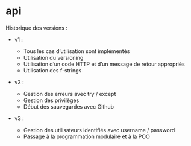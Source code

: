 # api
Historique des versions : 
- v1 : 
  - Tous les cas d’utilisation sont implémentés
  - Utilisation du versioning
  - Utilisation d’un code HTTP et d’un message de retour appropriés
  - Utilisation des f-strings

- v2 : 
  - Gestion des erreurs avec try / except
  - Gestion des privilèges
  - Début des sauvegardes avec Github

- v3 : 
  - Gestion des utilisateurs identifiés avec username / password
  - Passage à la programmation modulaire et à la POO
